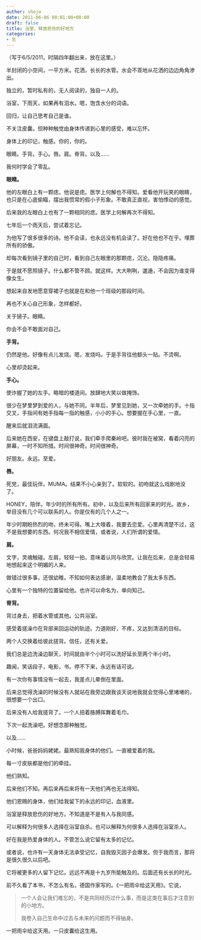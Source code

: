 ```yaml
---
author: shojo
date: 2011-06-06 00:01:00+00:00
draft: false
title: 浴室，释放悲伤的好地方
categories:
- 无
---
```


（写于6/5/2011，时隔四年翻出来，放在这里。）

半封闭的小空间，一平方米。花洒，长长的水管。水会不乖地从花洒的边边角角渗出。

独立的，暂时私有的，无人阅读的，独自一人的。

浴室，下雨天，如果再有泪水。嗯，饱含水分的词语。

回归，让自己思考自己是谁。

不关注皮囊。但种种触觉由身体传递到心里的感受，难以忘怀。

身体上的印记，触感。你的，你的。

眼睛。手背。手心。唇。肩。脊背。以及……

我何时学会了零乱。

**眼睛。**

他的左眼白上有一颗痣。他说是痣。医学上何解也不得知。爱看他开玩笑的眼睛，也只是在心底偷瞄，摆出我惯常的假小子形象。不敢真正直视，害怕悸动的感觉。

后来我的左眼白上也有了一颗相同的痣。医学上何解再次不得知。

七年后一个雨天后，尝试着忘记。

为他写了很多很多的诗。他不会读，也永远没有机会读了。好在他也不在乎。埋葬所有的骄傲。

却每次看到镜子里的自己时，看到自己左眼里的那颗痣，沉沦。隐隐疼痛。

于是就不愿照镜子。什么都不管不顾。就这样。大大咧咧，邋遢，不会因为谁变得像女生。

想起来自发地愿意穿裙子也就是在和他一个班级的那段时间。

再也不关心自己形象，怎样都好。

关于镜子。眼睛。

你会不会不敢面对自己。

**手背。**

仍然是他。好像有点儿发烧。嗯，发烧吗。于是手背往他额头一贴。不烫啊。

心里却烫起来。

**手心。**

使诈握了她的左手。略暗的楼道间。放肆地大笑以做掩饰。

很少在梦里梦到爱的人，与她不同。半年后，梦里见到她，又一次牵她的手。十指交叉，手指间有她手指每一指的触感，小小的手心。想要握在手心里，一直。

醒来后就泪流满面。

后来她在西安，在键盘上敲打说，我们牵手爬秦岭吧。彼时我在被窝，看着闪亮的屏幕，一时不知所措。时间很神奇。时间很神奇。

好朋友。永远。至爱。

**唇。**

死党，最佳玩伴。MUMA。结果不小心亲到了。软软的。初吻就这么戏剧地没了。

HONEY，陪伴。年少时的所有所有。初中，以及后来所有回家来的时光。故乡，举目没有几个可以联系的人。你是仅有的几个人之一。

年少时期盼热烈的吻，终未可得。嘴上大嚎着，我要去恋爱。心里再清楚不过，这不是我想要的东西。何况我不相信爱情，或者说，人们所谓的爱情。

**肩。**

文字，灵魂触碰。左肩，轻轻一拍，意味着认同与欣赏。让我在后来，总是会轻易地想起来这个明媚的人来。

做错过很多事，还很幼稚。不知如何表达感谢，温柔地教会了我太多东西。

心里有一个独特的位置留给他。也许可以命名为，单向知己。

**脊背。**

背过身去，把着水管或其他。公共浴室。

感受着搓澡巾在背部来回运动的轨迹。力道刚好，不疼，又达到清洁的目标。

两个人交换着给彼此搓背。信任，还有关爱。

我们总是边洗澡边聊天，时间就由半个小时可以洗好延长至两个半小时。

趣闻，笑话段子，电影，书。停不下来，永远有话可说。

有一次你有事情没有一起去，我差点儿晕倒在里面。

后来总觉得洗澡的时候没有人就站在我旁边跟我谈天说地我就会觉得心里堵堵的，很想要一个出口。

后来没有人给我搓背了。一个人扭着胳膊挥舞着毛巾。

下次一起洗澡吧。好想念那种触觉。

以及……

小时候，爸爸妈妈姥姥。最熟知我身体的他们。一直被爱着的我。

每一寸皮肤都是他们的牵挂。

他们熟知。

后来他们不知。再后来再后来将有一天他们再也无法得知。

他们恩赐的身体，他们给我留下的永远的印记，血液里。

浴室是释放悲伤的好地方。不知道是不是有人与我同感。

可以解释为何很多人选择在浴室自杀。也可以解释为何很多人选择在浴室杀人。

好在我是热爱身体的人。不管怎么说它留有太多的记忆。

或者说，也许有一天身体无法承受记忆，自我毁灭因子会爆发。但于我而言，那将是很久很久以后吧。

它将被更多的人留下记忆。远远不再是十九岁所能触及的。后面还有长长的时光。

前不久看了本书，不怎么有名，德国作家写的。《一把雨伞给这天用》。它说，


<blockquote>一个人会让我们难忘的，不是共同经历过什么事，而是这类在事后才注意到的小地方。

我卷入自己生命中过去与未来的问题而不得抽身。</blockquote>


一把雨伞给这天用。一只皮囊给这生用。
